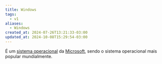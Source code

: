 ```yaml
---
title: Windows
tags:
  - v1
aliases:
  - Windows
created_at: 2024-07-26T13:21:33-03:00
updated_at: 2024-10-08T15:29:54-03:00
---
```


É um [sistema operacional](../../../../sementes/2024/07/07/Sistema_Operacional.md) da [Microsoft](../../../../entrada/2024/07/07/Microsoft.md), sendo o sistema operacional mais popular mundialmente.